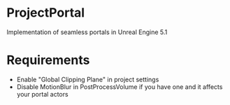 # ProjectPortal

Implementation of seamless portals in Unreal Engine 5.1

# Requirements

* Enable "Global Clipping Plane" in project settings
* Disable MotionBlur in PostProcessVolume if you have one and it affects your portal actors

